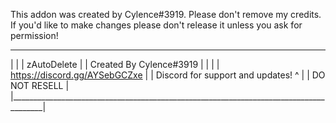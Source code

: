 This addon was created by Cylence#3919. Please don't remove my credits. If you'd like to make changes please don't release it unless you ask for permission!


_______________________________________________________________________________________
|                                                                                      |
|                                      zAutoDelete                                     |
|                                Created By Cylence#3919                               |
|                                                                                      |
|                             https://discord.gg/AYSebGCZxe                            |
|                           Discord for support and updates! ^                         |
|                                     DO NOT RESELL                                    |
|______________________________________________________________________________________|
